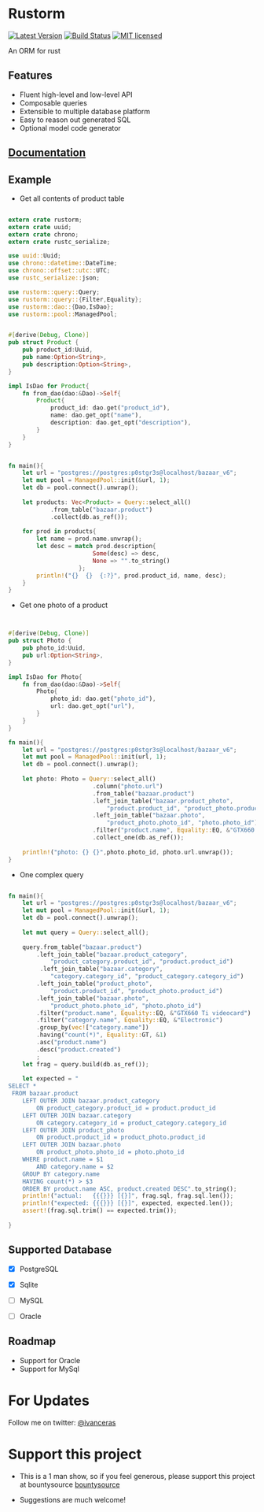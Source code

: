 # Rustorm

[![Latest Version](https://img.shields.io/crates/v/rustorm.svg)](https://crates.io/crates/rustorm)
[![Build Status](https://api.travis-ci.org/ivanceras/rustorm.svg)](https://travis-ci.org/ivanceras/rustorm)
[![MIT licensed](https://img.shields.io/badge/license-MIT-blue.svg)](./LICENSE)

An ORM for rust

## Features
* Fluent high-level and low-level API
* Composable queries
* Extensible to multiple database platform
* Easy to reason out generated SQL
* Optional model code generator

## [Documentation](http://ivanceras.github.io/rustorm/rustorm)



## Example


* Get all contents of product table


```rust

extern crate rustorm;
extern crate uuid;
extern crate chrono;
extern crate rustc_serialize;

use uuid::Uuid;
use chrono::datetime::DateTime;
use chrono::offset::utc::UTC;
use rustc_serialize::json;

use rustorm::query::Query;
use rustorm::query::{Filter,Equality};
use rustorm::dao::{Dao,IsDao};
use rustorm::pool::ManagedPool;


#[derive(Debug, Clone)]
pub struct Product {
    pub product_id:Uuid,
    pub name:Option<String>,
    pub description:Option<String>,
}

impl IsDao for Product{
    fn from_dao(dao:&Dao)->Self{
        Product{
            product_id: dao.get("product_id"),
            name: dao.get_opt("name"),
            description: dao.get_opt("description"),
        }
    }
}


fn main(){
    let url = "postgres://postgres:p0stgr3s@localhost/bazaar_v6";
    let mut pool = ManagedPool::init(&url, 1);
    let db = pool.connect().unwrap();
    
    let products: Vec<Product> = Query::select_all()
            .from_table("bazaar.product")
            .collect(db.as_ref());
    
    for prod in products{
        let name = prod.name.unwrap();
        let desc = match prod.description{
                        Some(desc) => desc,
                        None => "".to_string()
                    };
        println!("{}  {}  {:?}", prod.product_id, name, desc);
    }
}
```


* Get one photo of a product

```rust


#[derive(Debug, Clone)]
pub struct Photo {
    pub photo_id:Uuid,
    pub url:Option<String>,
}

impl IsDao for Photo{
    fn from_dao(dao:&Dao)->Self{
        Photo{
            photo_id: dao.get("photo_id"),
            url: dao.get_opt("url"),
        }
    }
}

fn main(){
    let url = "postgres://postgres:p0stgr3s@localhost/bazaar_v6";
    let mut pool = ManagedPool::init(url, 1);
    let db = pool.connect().unwrap();
    
    let photo: Photo = Query::select_all()
                        .column("photo.url")
                        .from_table("bazaar.product")
                        .left_join_table("bazaar.product_photo",
                            "product.product_id", "product_photo.product_id")
                        .left_join_table("bazaar.photo",
                            "product_photo.photo_id", "photo.photo_id")
                        .filter("product.name", Equality::EQ, &"GTX660 Ti videocard")
                        .collect_one(db.as_ref());
                        
    println!("photo: {} {}",photo.photo_id, photo.url.unwrap());
}

```

* One complex query

```rust

fn main(){
    let url = "postgres://postgres:p0stgr3s@localhost/bazaar_v6";
    let mut pool = ManagedPool::init(&url, 1);
    let db = pool.connect().unwrap();
    
    let mut query = Query::select_all();
    
    query.from_table("bazaar.product")
        .left_join_table("bazaar.product_category",
            "product_category.product_id", "product.product_id")
         .left_join_table("bazaar.category",
            "category.category_id", "product_category.category_id")
        .left_join_table("product_photo",
            "product.product_id", "product_photo.product_id")
        .left_join_table("bazaar.photo", 
            "product_photo.photo_id", "photo.photo_id")
        .filter("product.name", Equality::EQ, &"GTX660 Ti videocard")
        .filter("category.name", Equality::EQ, &"Electronic")
        .group_by(vec!["category.name"])
        .having("count(*)", Equality::GT, &1)
        .asc("product.name")
        .desc("product.created")
        ;
    let frag = query.build(db.as_ref());
    
    let expected = "
SELECT *
 FROM bazaar.product
    LEFT OUTER JOIN bazaar.product_category 
        ON product_category.product_id = product.product_id 
    LEFT OUTER JOIN bazaar.category 
        ON category.category_id = product_category.category_id 
    LEFT OUTER JOIN product_photo 
        ON product.product_id = product_photo.product_id 
    LEFT OUTER JOIN bazaar.photo 
        ON product_photo.photo_id = photo.photo_id 
    WHERE product.name = $1 
        AND category.name = $2 
    GROUP BY category.name 
    HAVING count(*) > $3 
    ORDER BY product.name ASC, product.created DESC".to_string();
    println!("actual:   {{{}}} [{}]", frag.sql, frag.sql.len());
    println!("expected: {{{}}} [{}]", expected, expected.len());
    assert!(frag.sql.trim() == expected.trim());
    
}
```

## Supported Database
 - [x] PostgreSQL
 - [x] Sqlite
 - [ ] MySQL
 - [ ] Oracle
 

## Roadmap

* Support for Oracle
* Support for MySql


# For Updates
Follow me on twitter: [@ivanceras](https://twitter.com/ivanceras)

# Support this project
* This is a 1 man show, so if you feel generous, please support this project at bountysource
[bountysource](https://www.bountysource.com/teams/rustorm)

* Suggestions are much welcome!
